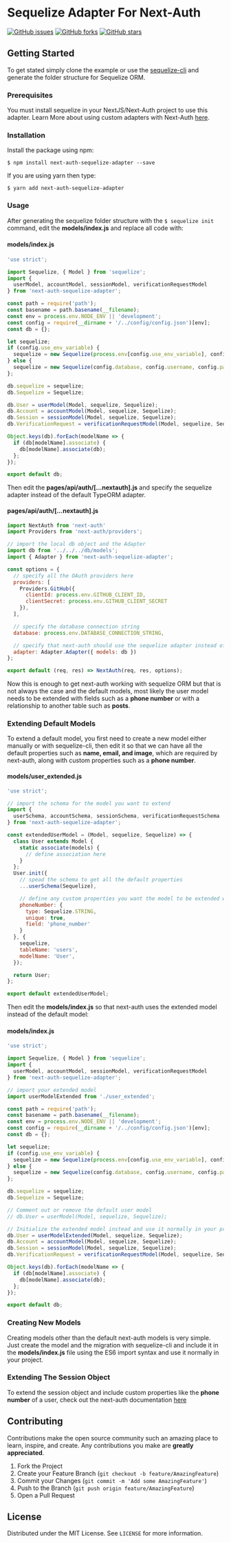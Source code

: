 # Sequelize Adapter For Next-Auth

[![GitHub issues](https://img.shields.io/github/issues/EXIT-ALAMERY/next-auth-sequelize-adapter)](https://github.com/EXIT-ALAMERY/next-auth-sequelize-adapter/issues) [![GitHub forks](https://img.shields.io/github/forks/EXIT-ALAMERY/next-auth-sequelize-adapter)](https://github.com/EXIT-ALAMERY/next-auth-sequelize-adapter/network) [![GitHub stars](https://img.shields.io/github/stars/EXIT-ALAMERY/next-auth-sequelize-adapter)](https://github.com/EXIT-ALAMERY/next-auth-sequelize-adapter/stargazers)

## Getting Started
To get stated simply clone the example or use the [sequelize-cli](https://www.npmjs.com/package/sequelize-cli) and generate the folder structure for Sequelize ORM.
### Prerequisites
You must install sequelize in your NextJS/Next-Auth project to use this adapter. Learn More about using custom adapters with Next-Auth [here](https://next-auth.js.org/schemas/adapters).

### Installation
Install the package using npm:

`$ npm install next-auth-sequelize-adapter --save`

If you are using yarn then type:

`$ yarn add next-auth-sequelize-adapter`

### Usage
After generating the sequelize folder structure with the `$ sequelize init` command, edit the **models/index.js** and replace all code with:

#### models/index.js　

```javascript
'use strict';

import Sequelize, { Model } from 'sequelize';
import { 
  userModel, accountModel, sessionModel, verificationRequestModel 
} from 'next-auth-sequelize-adapter';

const path = require('path');
const basename = path.basename(__filename);
const env = process.env.NODE_ENV || 'development';
const config = require(__dirname + '/../config/config.json')[env];
const db = {};

let sequelize;
if (config.use_env_variable) {
  sequelize = new Sequelize(process.env[config.use_env_variable], config);
} else {
  sequelize = new Sequelize(config.database, config.username, config.password, config);
};

db.sequelize = sequelize;
db.Sequelize = Sequelize;

db.User = userModel(Model, sequelize, Sequelize);
db.Account = accountModel(Model, sequelize, Sequelize);
db.Session = sessionModel(Model, sequelize, Sequelize);
db.VerificationRequest = verificationRequestModel(Model, sequelize, Sequelize);

Object.keys(db).forEach(modelName => {
  if (db[modelName].associate) {
    db[modelName].associate(db);
  };
});

export default db;
```
Then edit the **pages/api/auth/[...nextauth].js** and specify the sequelize adapter instead of the default TypeORM adapter.

#### pages/api/auth/[...nextauth].js
```javascript
import NextAuth from 'next-auth'
import Providers from 'next-auth/providers';

// import the local db object and the Adapter
import db from '../../../db/models';
import { Adapter } from 'next-auth-sequelize-adapter';

const options = {
  // specify all the OAuth providers here
  providers: [
    Providers.GitHub({
      clientId: process.env.GITHUB_CLIENT_ID,
      clientSecret: process.env.GITHUB_CLIENT_SECRET
    }),
  ],

  // specify the database connection string
  database: process.env.DATABASE_CONNECTION_STRING,

  // specify that next-auth should use the sequelize adapter instead of the default TypeORM adapter and pass the db instance as models
  adapter: Adapter.Adapter({ models: db })
};

export default (req, res) => NextAuth(req, res, options);
```

Now this is enough to get next-auth working with sequelize ORM but that is not always the case and the default models, most likely the user model needs to be extended with fields such as a **phone number** or with a relationship to another table such as **posts**.

### Extending Default Models

To extend a default model, you first need to create a new model either manually or with sequelize-cli, then edit it so that we can have all the default properties such as **name, email, and image**, which are required by next-auth, along with custom properties such as a **phone number**.

#### models/user_extended.js
```javascript
'use strict';

// import the schema for the model you want to extend
import { 
  userSchema, accountSchema, sessionSchema, verificationRequestSchema 
} from 'next-auth-sequelize-adapter';

const extendedUserModel = (Model, sequelize, Sequelize) => {
  class User extends Model {
    static associate(models) {
      // define association here
    }
  };
  User.init({
    // spead the schema to get all the default properties
    ...userSchema(Sequelize),

    // define any custom properties you want the model to be extended with
    phoneNumber: {
      type: Sequelize.STRING,
      unique: true,
      field: 'phone_number'
    }
  }, {
    sequelize,
    tableName: 'users',
    modelName: 'User',
  });

  return User;
};

export default extendedUserModel;
```

Then edit the **models/index.js** so that next-auth uses the extended model instead of the default model:

#### models/index.js　

```javascript
'use strict';

import Sequelize, { Model } from 'sequelize';
import { 
  userModel, accountModel, sessionModel, verificationRequestModel 
} from 'next-auth-sequelize-adapter';

// import your extended model
import userModelExtended from './user_extended';

const path = require('path');
const basename = path.basename(__filename);
const env = process.env.NODE_ENV || 'development';
const config = require(__dirname + '/../config/config.json')[env];
const db = {};

let sequelize;
if (config.use_env_variable) {
  sequelize = new Sequelize(process.env[config.use_env_variable], config);
} else {
  sequelize = new Sequelize(config.database, config.username, config.password, config);
};

db.sequelize = sequelize;
db.Sequelize = Sequelize;

// Comment out or remove the default user model
// db.User = userModel(Model, sequelize, Sequelize);

// Initialize the extended model instead and use it normally in your project
db.User = userModelExtended(Model, sequelize, Sequelize);
db.Account = accountModel(Model, sequelize, Sequelize);
db.Session = sessionModel(Model, sequelize, Sequelize);
db.VerificationRequest = verificationRequestModel(Model, sequelize, Sequelize);

Object.keys(db).forEach(modelName => {
  if (db[modelName].associate) {
    db[modelName].associate(db);
  };
});

export default db;
```

### Creating New Models

Creating models other than the default next-auth models is very simple. Just create the model and the migration with sequelize-cli and include it in the **models/index.js** file using the ES6 import syntax and use it normally in your project.

### Extending The Session Object

To extend the session object and include custom properties like the **phone number** of a user, check out the next-auth documentation [here](https://next-auth.js.org/configuration/callbacks#session-callback)

## Contributing

Contributions make the open source community such an amazing place to learn, inspire, and create. Any contributions you make are **greatly appreciated**.

1. Fork the Project
2. Create your Feature Branch (`git checkout -b feature/AmazingFeature`)
3. Commit your Changes (`git commit -m 'Add some AmazingFeature'`)
4. Push to the Branch (`git push origin feature/AmazingFeature`)
5. Open a Pull Request

## License

Distributed under the MIT License. See `LICENSE` for more information.
